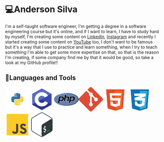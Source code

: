 # 💻Anderson Silva


I'm a self-taught software engineer, I'm getting a degree in a software engineering course but it's online, and if I want to learn, I have to study hard by myself, I'm creating some content on [LinkedIn](https://www.linkedin.com/in/anderson-silva-717179166/), [Instagram](https://www.instagram.com/anderson_josse/) and recently I started creating some content on [YouTube](https://www.youtube.com/channel/UCVT2PoI_I8i9HQjYfFFwTMA) too, I don't want to be famous but it's a way that I use to practice and learn something, when I try to teach something I'm able to get some more expertise on that, so that is the reason I'm creating, if some company find me by that it would be good, so take a look at my GitHub profile!! 

## 🧳Languages and Tools

<style>
  div img {
    width: 80px;
  }
</style>
<div>
  <img src="/assets/python.svg"><img src="/assets/c.svg"><img src="/assets/php.svg";"><img src="/assets/git.svg"><img src="/assets/html.svg"><img src="/assets/css.svg"><img src="/assets/js.svg"><img src="/assets/bash-icon-svgrepo-com.svg">
</div>







